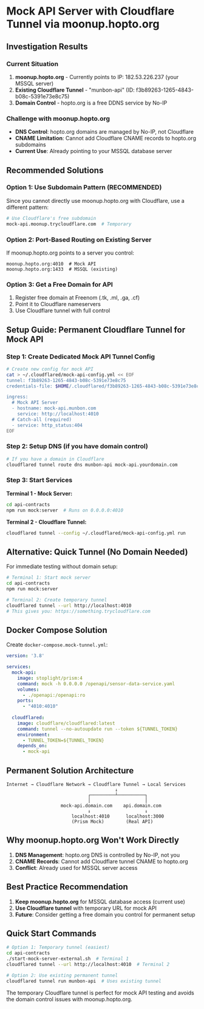 # Mock API Server with Cloudflare Tunnel via moonup.hopto.org

## Investigation Results

### Current Situation
1. **moonup.hopto.org** - Currently points to IP: 182.53.226.237 (your MSSQL server)
2. **Existing Cloudflare Tunnel** - "munbon-api" (ID: f3b89263-1265-4843-b08c-5391e73e8c75)
3. **Domain Control** - hopto.org is a free DDNS service by No-IP

### Challenge with moonup.hopto.org
- **DNS Control**: hopto.org domains are managed by No-IP, not Cloudflare
- **CNAME Limitation**: Cannot add Cloudflare CNAME records to hopto.org subdomains
- **Current Use**: Already pointing to your MSSQL database server

## Recommended Solutions

### Option 1: Use Subdomain Pattern (RECOMMENDED)
Since you cannot directly use moonup.hopto.org with Cloudflare, use a different pattern:

```bash
# Use Cloudflare's free subdomain
mock-api.moonup.trycloudflare.com  # Temporary
```

### Option 2: Port-Based Routing on Existing Server
If moonup.hopto.org points to a server you control:
```
moonup.hopto.org:4010  # Mock API
moonup.hopto.org:1433  # MSSQL (existing)
```

### Option 3: Get a Free Domain for API
1. Register free domain at Freenom (.tk, .ml, .ga, .cf)
2. Point it to Cloudflare nameservers
3. Use Cloudflare tunnel with full control

## Setup Guide: Permanent Cloudflare Tunnel for Mock API

### Step 1: Create Dedicated Mock API Tunnel Config

```bash
# Create new config for mock API
cat > ~/.cloudflared/mock-api-config.yml << EOF
tunnel: f3b89263-1265-4843-b08c-5391e73e8c75
credentials-file: $HOME/.cloudflared/f3b89263-1265-4843-b08c-5391e73e8c75.json

ingress:
  # Mock API Server
  - hostname: mock-api.munbon.com
    service: http://localhost:4010
  # Catch-all (required)
  - service: http_status:404
EOF
```

### Step 2: Setup DNS (if you have domain control)
```bash
# If you have a domain in Cloudflare
cloudflared tunnel route dns munbon-api mock-api.yourdomain.com
```

### Step 3: Start Services

**Terminal 1 - Mock Server:**
```bash
cd api-contracts
npm run mock:server  # Runs on 0.0.0.0:4010
```

**Terminal 2 - Cloudflare Tunnel:**
```bash
cloudflared tunnel --config ~/.cloudflared/mock-api-config.yml run
```

## Alternative: Quick Tunnel (No Domain Needed)

For immediate testing without domain setup:

```bash
# Terminal 1: Start mock server
cd api-contracts
npm run mock:server

# Terminal 2: Create temporary tunnel
cloudflared tunnel --url http://localhost:4010
# This gives you: https://something.trycloudflare.com
```

## Docker Compose Solution

Create `docker-compose.mock-tunnel.yml`:

```yaml
version: '3.8'

services:
  mock-api:
    image: stoplight/prism:4
    command: mock -h 0.0.0.0 /openapi/sensor-data-service.yaml
    volumes:
      - ./openapi:/openapi:ro
    ports:
      - "4010:4010"
    
  cloudflared:
    image: cloudflare/cloudflared:latest
    command: tunnel --no-autoupdate run --token ${TUNNEL_TOKEN}
    environment:
      - TUNNEL_TOKEN=${TUNNEL_TOKEN}
    depends_on:
      - mock-api
```

## Permanent Solution Architecture

```
Internet → Cloudflare Network → Cloudflare Tunnel → Local Services
                                        ↓
                              ┌─────────┴──────────┐
                              │                    │
                    mock-api.domain.com    api.domain.com
                              ↓                    ↓
                        localhost:4010      localhost:3000
                        (Prism Mock)        (Real API)
```

## Why moonup.hopto.org Won't Work Directly

1. **DNS Management**: hopto.org DNS is controlled by No-IP, not you
2. **CNAME Records**: Cannot add Cloudflare tunnel CNAME to hopto.org
3. **Conflict**: Already used for MSSQL server access

## Best Practice Recommendation

1. **Keep moonup.hopto.org** for MSSQL database access (current use)
2. **Use Cloudflare tunnel** with temporary URL for mock API
3. **Future**: Consider getting a free domain you control for permanent setup

## Quick Start Commands

```bash
# Option 1: Temporary tunnel (easiest)
cd api-contracts
./start-mock-server-external.sh  # Terminal 1
cloudflared tunnel --url http://localhost:4010  # Terminal 2

# Option 2: Use existing permanent tunnel
cloudflared tunnel run munbon-api  # Uses existing tunnel
```

The temporary Cloudflare tunnel is perfect for mock API testing and avoids the domain control issues with moonup.hopto.org.